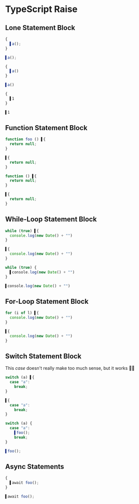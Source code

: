# TypeScript Raise
## Lone Statement Block
```typescript
{
  ▌a();
}
```
```typescript
▌a();
```

```typescript
{
  ▌a()
}
```
```typescript
▌a()
```

```typescript
{
  ▌1
}
```
```typescript
▌1
```

## Function Statement Block
```typescript
function foo () ▌{
  return null;
}
```
```typescript
▌{
  return null;
}
```

```typescript
function () ▌{
  return null;
}
```
```typescript
▌{
  return null;
}
```

## While-Loop Statement Block
```typescript
while (true) ▌{
  console.log(new Date() + "")
}
```
```typescript
▌{
  console.log(new Date() + "")
}
```

```typescript
while (true) {
  ▌console.log(new Date() + "")
}
```
```typescript
▌console.log(new Date() + "")
```

## For-Loop Statement Block
```typescript
for (i of l) ▌{
  console.log(new Date() + "")
}
```
```typescript
▌{
  console.log(new Date() + "")
}
```

## Switch Statement Block
This *case* doesn't really make too much sense, but it works 🤷‍♂️
```typescript
switch (a) ▌{
  case "a":
    break;
}
```
```typescript
▌{
  case "a":
    break;
}
```

```typescript
switch (a) {
  case "a":
    ▌foo();
    break;
}
```
```typescript
▌foo();
```

## Async Statements
```typescript
{
  ▌await foo();
}
```
```typescript
▌await foo();
```